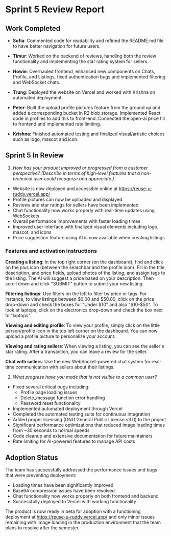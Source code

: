 # Sprint 5 Review Report

## Work Completed

- **Sofia**: Commented code for readability and refined the README.md file to have better navigation for future users.

- **Timur**: Worked on the backend of reviews, handling both the review functionality and implementing the star rating system for sellers.

- **Howie**: Overhauled frontend, enhanced new components on Chats, Profile, and Listings, fixed authentication bugs and implemented filtering and WebSocket chats.

- **Trung**: Deployed the website on Vercel and worked with Krishna on automated deployment.

- **Peter**: Built the upload profile pictures feature from the ground up and added a corresponding bucket in R2 blob storage. Implemented React code in profiles to add this to front-end. Connected the open-ai price fill to frontend and implemented rate limiting.

- **Krishna**: Finished automated testing and finalized visual/artistic choices such as logo, mascot and icon.

## Sprint 5 In Review

1. _How has your product improved or progressed from a customer perspective? (Describe in terms of high-level features that a non-technical user could recognize and appreciate.)_

- Website is now deployed and accessible online at https://reuse-u-ruddy.vercel.app/
- Profile pictures can now be uploaded and displayed
- Reviews and star ratings for sellers have been implemented
- Chat functionality now works properly with real-time updates using WebSockets
- Overall performance improvements with faster loading times
- Improved user interface with finalized visual elements including logo, mascot, and icons
- Price suggestion feature using AI is now available when creating listings

### Features and activation instructions

**Creating a listing**: In the top right corner (on the dashboard), find and click on the plus icon (between the searchbar and the profile icon). Fill in the title, description, and price fields, upload photos of the listing, and assign tags to the listing. The AI will suggest a price based on your description. Then scroll down and click "SUBMIT" button to submit your new listing.

**Filtering listings**: Use filters on the left to filter by price or tags. For instance, to view listings between $0.00 and $50.00, click on the price drop-down and check the boxes for "Under $10" and also "$10-$50". To look at laptops, click on the electronics drop-down and check the box next to "laptops".

**Viewing and editing profile**: To view your profile, simply click on the little person/profile icon in the top left corner on the dashboard. You can now upload a profile picture to personalize your account.

**Viewing and rating sellers**: When viewing a listing, you can see the seller's star rating. After a transaction, you can leave a review for the seller.

**Chat with sellers**: Use the new WebSocket-powered chat system for real-time communication with sellers about their listings.

2. _What progress have you made that is not visible to a common user?_

- Fixed several critical bugs including:
  - Profile page loading issues
  - Delete_message function error handling
  - Password reset functionality
- Implemented automated deployment through Vercel
- Completed the automated testing suite for continuous integration
- Added proper licensing (GNU General Public License v3.0) to the project
- Significant performance optimizations that reduced image loading times from ~30 seconds to normal speeds
- Code cleanup and extensive documentation for future maintainers
- Rate limiting for AI-powered features to manage API costs

## Adoption Status

The team has successfully addressed the performance issues and bugs that were preventing deployment:

- Loading times have been significantly improved
- Base64 compression issues have been resolved
- Chat functionality now works properly on both frontend and backend
- Successfully deployed to Vercel with working functionality

The product is now ready in beta for adoption with a functioning deployment at https://reuse-u-ruddy.vercel.app/ and only minor issues remaining with image loading in the production environment that the team plans to resolve after the semester.
